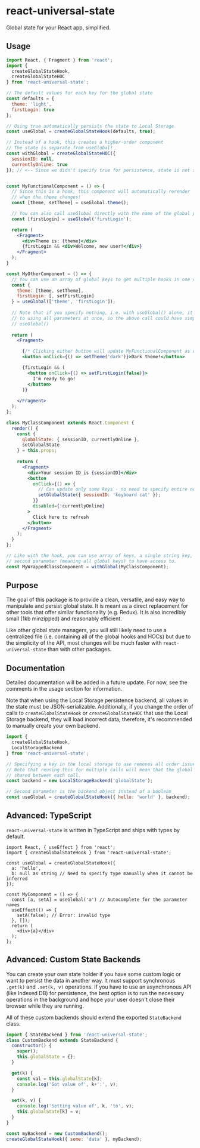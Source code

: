 # react-universal-state

Global state for your React app, simplified.

## Usage
```jsx
import React, { Fragment } from 'react';
import {
  createGlobalStateHook,
  createGlobalStateHOC
} from 'react-universal-state';

// The default values for each key for the global state
const defaults = {
  theme: 'light',
  firstLogin: true
};

// Using true automatically persists the state to Local Storage
const useGlobal = createGlobalStateHook(defaults, true);

// Instead of a hook, this creates a higher-order component
// The state is separate from useGlobal!
const withGlobal = createGlobalStateHOC({
  sessionID: null,
  currentlyOnline: true
}); // <-- Since we didn't specify true for persistence, state is not saved


const MyFunctionalComponent = () => {
  // Since this is a hook, this component will automatically rerender
  // when the theme changes!
  const [theme, setTheme] = useGlobal.theme();

  // You can also call useGlobal directly with the name of the global parameter
  const [firstLogin] = useGlobal('firstLogin');

  return (
    <Fragment>
      <div>Theme is: {theme}</div>
      {firstLogin && <div>Welcome, new user!</div>}
    </Fragment>
  );
}

const MyOtherComponent = () => {
  // You can use an array of global keys to get multiple hooks in one call!
  const {
    theme: [theme, setTheme],
    firstLogin: [, setFirstLogin]
  } = useGlobal(['theme', 'firstLogin']);
  
  // Note that if you specify nothing, i.e. with useGlobal() alone, it defaults
  // to using all parameters at once, so the above call could have simply been
  // useGlobal()
  
  return (
    <Fragment>

      {/* Clicking either button will update MyFunctionalComponent as well */}
      <button onClick={() => setTheme('dark')}>Dark theme!</button>

      {firstLogin && (
        <button onClick={() => setFirstLogin(false)}>
          I'm ready to go!
        </button>
      )}
      
    </Fragment>
  );
};

class MyClassComponent extends React.Component {
  render() {
    const {
      globalState: { sessionID, currentlyOnline },
      setGlobalState
    } = this.props;
    
    return (
      <Fragment>
        <div>Your session ID is {sessionID}</div>
        <button
          onClick={() => {
            // Can update only some keys - no need to specify entire new state
            setGlobalState({ sessionID: 'keyboard cat' });
          }}
          disabled={!currentlyOnline}
        >
          Click here to refresh
        </button>
      </Fragment>
    );
  }
};

// Like with the hook, you can use array of keys, a single string key, or no
// second parameter (meaning all global keys) to have access to.
const MyWrappedClassComponent = withGlobal(MyClassComponent);
```

## Purpose
The goal of this package is to provide a clean, versatile, and easy way to manipulate and persist global state. It is meant as a direct replacement for other tools that offer similar functionality (e.g. Redux). It is also incredibly small (1kb minzipped) and reasonably efficient.

Like other global state managers, you will still likely need to use a centralized file (i.e. containing all of the global hooks and HOCs) but due to the simplicity of the API, most changes will be much faster with `react-universal-state` than with other packages.

## Documentation
Detailed documentation will be added in a future update. For now, see the comments in the usage section for information.

Note that when using the Local Storage persistence backend, all values in the state must be JSON-serializable. Additionally, if you change the order of calls to `createGlobalStateHook` or `createGlobalStateHOC` that use the Local Storage backend, they will load incorrect data; therefore, it's recommended to manually create your own backend.
```js
import {
  createGlobalStateHook,
  LocalStorageBackend
} from 'react-universal-state';

// Specifying a key in the local storage to use removes all order issues
// Note that reusing this for multiple calls will mean that the global state is
// shared between each call.
const backend = new LocalStorageBackend('globalState');

// Second parameter is the backend object instead of a boolean
const useGlobal = createGlobalStateHook({ hello: 'world' }, backend);
```

## Advanced: TypeScript
`react-universal-state` is written in TypeScript and ships with types by default.
```tsx
import React, { useEffect } from 'react';
import { createGlobalStateHook } from 'react-universal-state';

const useGlobal = createGlobalStateHook({
  a: 'hello',
  b: null as string // Need to specify type manually when it cannot be inferred
});

const MyComponent = () => {
  const [a, setA] = useGlobal('a') // Autocomplete for the parameter names
  useEffect(() => {
    setA(false); // Error: invalid type
  }, []);
  return (
    <div>{a}</div>
  );
};
```
## Advanced: Custom State Backends
You can create your own state holder if you have some custom logic or want to persist the data in another way. It must support synchronous `.get(k)` and `.set(k, v)` operations. If you have to use an asynchronous API (like Indexed DB) for persistence, the best option is to run the necessary operations in the background and hope your user doesn't close their browser while they are running.

All of these custom backends should extend the exported `StateBackend` class.

```js
import { StateBackend } from 'react-universal-state';
class CustomBackend extends StateBackend {
  constructor() {
    super();
    this.globalState = {};
  }

  get(k) {
    const val = this.globalState[k];
    console.log('Got value of', k+':', v);
  }

  set(k, v) {
    console.log('Setting value of', k, 'to', v);
    this.globalState[k] = v;
  }
}

const myBackend = new CustomBackend();
createGlobalStateHook({ some: 'data' }, myBackend);
```